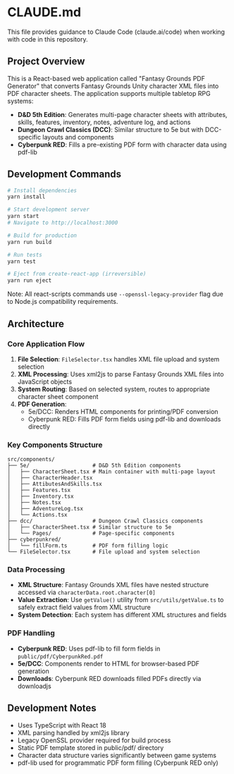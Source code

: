 # CLAUDE.md

This file provides guidance to Claude Code (claude.ai/code) when working with code in this repository.

## Project Overview

This is a React-based web application called "Fantasy Grounds PDF Generator" that converts Fantasy Grounds Unity character XML files into PDF character sheets. The application supports multiple tabletop RPG systems:

- **D&D 5th Edition**: Generates multi-page character sheets with attributes, skills, features, inventory, notes, adventure log, and actions
- **Dungeon Crawl Classics (DCC)**: Similar structure to 5e but with DCC-specific layouts and components
- **Cyberpunk RED**: Fills a pre-existing PDF form with character data using pdf-lib

## Development Commands

```bash
# Install dependencies
yarn install

# Start development server
yarn start
# Navigate to http://localhost:3000

# Build for production
yarn run build

# Run tests
yarn test

# Eject from create-react-app (irreversible)
yarn run eject
```

Note: All react-scripts commands use `--openssl-legacy-provider` flag due to Node.js compatibility requirements.

## Architecture

### Core Application Flow
1. **File Selection**: `FileSelector.tsx` handles XML file upload and system selection
2. **XML Processing**: Uses xml2js to parse Fantasy Grounds XML files into JavaScript objects
3. **System Routing**: Based on selected system, routes to appropriate character sheet component
4. **PDF Generation**: 
   - 5e/DCC: Renders HTML components for printing/PDF conversion
   - Cyberpunk RED: Fills PDF form fields using pdf-lib and downloads directly

### Key Components Structure

```
src/components/
├── 5e/                    # D&D 5th Edition components
│   ├── CharacterSheet.tsx # Main container with multi-page layout
│   ├── CharacterHeader.tsx
│   ├── AttibutesAndSkills.tsx
│   ├── Features.tsx
│   ├── Inventory.tsx
│   ├── Notes.tsx
│   ├── AdventureLog.tsx
│   └── Actions.tsx
├── dcc/                   # Dungeon Crawl Classics components
│   ├── CharacterSheet.tsx # Similar structure to 5e
│   └── Pages/             # Page-specific components
├── cyberpunkred/
│   └── fillForm.ts        # PDF form filling logic
└── FileSelector.tsx       # File upload and system selection
```

### Data Processing

- **XML Structure**: Fantasy Grounds XML files have nested structure accessed via `characterData.root.character[0]`
- **Value Extraction**: Use `getValue()` utility from `src/utils/getValue.ts` to safely extract field values from XML structure
- **System Detection**: Each system has different XML structures and fields

### PDF Handling

- **Cyberpunk RED**: Uses pdf-lib to fill form fields in `public/pdf/CyberpunkRed.pdf`
- **5e/DCC**: Components render to HTML for browser-based PDF generation
- **Downloads**: Cyberpunk RED downloads filled PDFs directly via downloadjs

## Development Notes

- Uses TypeScript with React 18
- XML parsing handled by xml2js library
- Legacy OpenSSL provider required for build process
- Static PDF template stored in public/pdf/ directory
- Character data structure varies significantly between game systems
- pdf-lib used for programmatic PDF form filling (Cyberpunk RED only)
